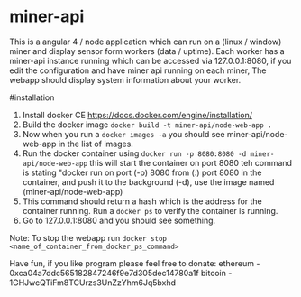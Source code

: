 # miner-api
This is a angular 4 / node application which can run on a (linux / window) miner and display sensor form workers (data / uptime). 
Each worker has a miner-api instance running which can be accessed via 127.0.0.1:8080, if you edit the configuration and have miner api running on each miner,
The webapp should display system information about your worker.

#installation
1. Install docker CE https://docs.docker.com/engine/installation/ 
2. Build the docker image `docker build -t miner-api/node-web-app . `
3. Now when you run a `docker images -a` you should see miner-api/node-web-app in the list of images.
4. Run the docker container using `docker run -p 8080:8080 -d miner-api/node-web-app` this will start the container
	on port 8080 teh command is stating "docker run on port (-p) 8080 from (:) port 8080 in the container, and push
	it to the background (-d), use the image named (miner-api/node-web-app)
5. This command should return a hash which is the address for the container running. Run a `docker ps` to verify the container is running.
6. Go to 127.0.0.1:8080 and you should see something.

Note: To stop the webapp run `docker stop <name_of_container_from_docker_ps_command>`

Have fun, if you like program please feel free to donate:
ethereum - 0xca04a7ddc565182847246f9e7d305dec14780a1f
bitcoin - 1GHJwcQTiFm8TCUrzs3UnZzYhm6Jq5bxhd
